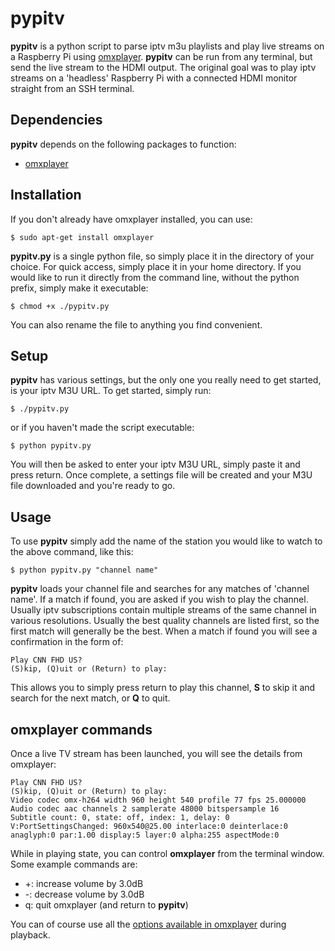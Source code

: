 pypitv
==========================================================================

**pypitv** is a python script to parse iptv m3u playlists and play live streams on a Raspberry Pi using [omxplayer](https://www.raspberrypi.org/documentation/raspbian/applications/omxplayer.md). **pypitv** can be run from any terminal, but send the live stream to the HDMI output. The original goal was to play iptv streams on a 'headless' Raspberry Pi with a connected HDMI monitor straight from an SSH terminal.

Dependencies
--------------------------------------------------------------------------

**pypitv** depends on the following packages to function:
* [omxplayer](https://www.raspberrypi.org/documentation/raspbian/applications/omxplayer.md)

Installation
--------------------------------------------------------------------------

If you don't already have omxplayer installed, you can use:
```
$ sudo apt-get install omxplayer
```

**pypitv.py** is a single python file, so simply place it in the directory of your choice. For quick access, simply place it in your home directory. If you would like to run it directly from the command line, without the python prefix, simply make it executable:
```
$ chmod +x ./pypitv.py
```

You can also rename the file to anything you find convenient.

Setup
--------------------------------------------------------------------------

**pypitv** has various settings, but the only one you really need to get started, is your iptv M3U URL. To get started, simply run:
```
$ ./pypitv.py
```
or if you haven't made the script executable:
```
$ python pypitv.py
```
You will then be asked to enter your iptv M3U URL, simply paste it and press return. Once complete, a settings file will be created and your M3U file downloaded and you're ready to go.

Usage
--------------------------------------------------------------------------

To use **pypitv** simply add the name of the station you would like to watch to the above command, like this:
```
$ python pypitv.py "channel name"
```
**pypitv** loads your channel file and searches for any matches of 'channel name'. If a match if found, you are asked if you wish to play the channel. Usually iptv subscriptions contain multiple streams of the same channel in various resolutions. Usually the best quality channels are listed first, so the first match will generally be the best. When a match if found you will see a confirmation in the form of:
```
Play CNN FHD US?
(S)kip, (Q)uit or (Return) to play: 
```
This allows you to simply press return to play this channel, **S** to skip it and search for the next match, or **Q** to quit.

omxplayer commands
--------------------------------------------------------------------------

Once a live TV stream has been launched, you will see the details from omxplayer:
```
Play CNN FHD US?
(S)kip, (Q)uit or (Return) to play: 
Video codec omx-h264 width 960 height 540 profile 77 fps 25.000000
Audio codec aac channels 2 samplerate 48000 bitspersample 16
Subtitle count: 0, state: off, index: 1, delay: 0
V:PortSettingsChanged: 960x540@25.00 interlace:0 deinterlace:0 anaglyph:0 par:1.00 display:5 layer:0 alpha:255 aspectMode:0
```
While in playing state, you can control **omxplayer** from the terminal window. Some example commands are:
* +: increase volume by 3.0dB
* -: decrease volume by 3.0dB
* q: quit omxplayer (and return to **pypitv**)

You can of course use all the [options available in omxplayer](https://www.raspberrypi.org/documentation/raspbian/applications/omxplayer.md) during playback.

